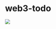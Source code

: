 # web3-todo

<img src="https://res.cloudinary.com/dlj4gyfwy/image/upload/v1668036378/Zrzut_ekranu_2022-11-10_o_00.24.05_vjizfv.png"/>
